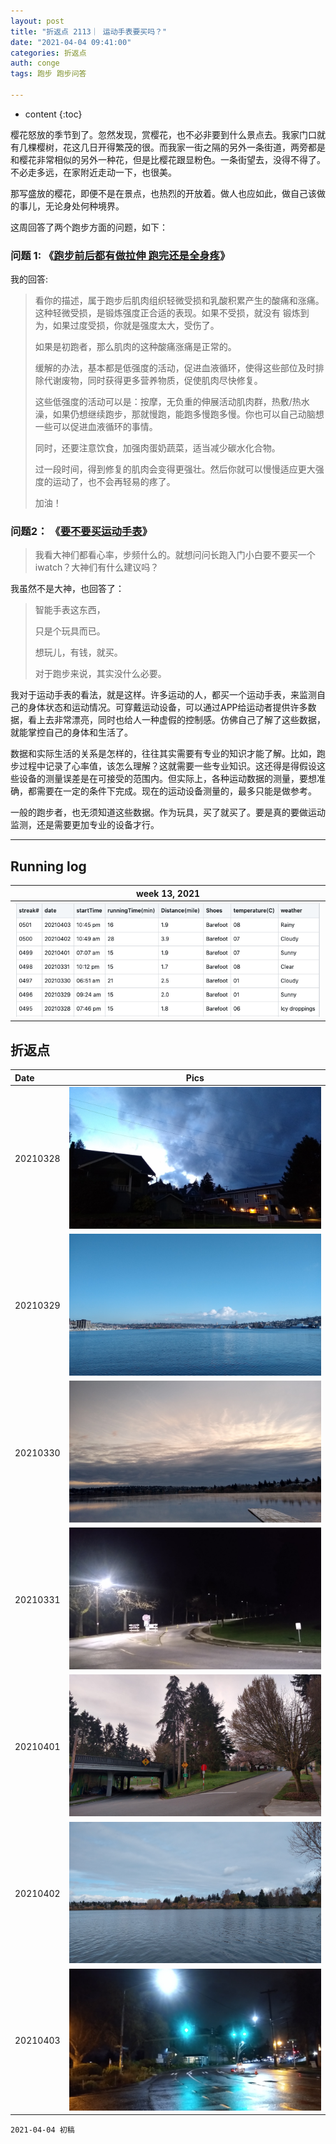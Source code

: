 ```yaml
---
layout: post
title: "折返点 2113｜ 运动手表要买吗？"
date: "2021-04-04 09:41:00"
categories: 折返点
auth: conge
tags: 跑步 跑步问答

---
```

* content
{:toc}

樱花怒放的季节到了。忽然发现，赏樱花，也不必非要到什么景点去。我家门口就有几棵樱树，花这几日开得繁茂的很。而我家一街之隔的另外一条街道，两旁都是和樱花非常相似的另外一种花，但是比樱花跟显粉色。一条街望去，没得不得了。不必走多远，在家附近走动一下，也很美。

那写盛放的樱花，即便不是在景点，也热烈的开放着。做人也应如此，做自己该做的事儿，无论身处何种境界。

这周回答了两个跑步方面的问题，如下：





### 问题 1: 《[跑步前后都有做拉伸 跑完还是全身疼](https://www.douban.com/group/topic/218407295/)》

我的回答:
> 看你的描述，属于跑步后肌肉组织轻微受损和乳酸积累产生的酸痛和涨痛。这种轻微受损，是锻炼强度正合适的表现。如果不受损，就没有 锻炼到为，如果过度受损，你就是强度太大，受伤了。
> 
> 如果是初跑者，那么肌肉的这种酸痛涨痛是正常的。
> 
> 缓解的办法，基本都是低强度的活动，促进血液循环，使得这些部位及时排除代谢废物，同时获得更多营养物质，促使肌肉尽快修复。
> 
> 这些低强度的活动可以是：按摩，无负重的伸展活动肌肉群，热敷/热水澡，如果仍想继续跑步，那就慢跑，能跑多慢跑多慢。你也可以自己动脑想一些可以促进血液循环的事情。
> 
> 同时，还要注意饮食，加强肉蛋奶蔬菜，适当减少碳水化合物。
> 
> 过一段时间，得到修复的肌肉会变得更强壮。然后你就可以慢慢适应更大强度的运动了，也不会再轻易的疼了。
> 
> 加油！


### 问题2： 《[要不要买运动手表](https://www.douban.com/group/topic/218609225/)》

> 我看大神们都看心率，步频什么的。就想问问长跑入门小白要不要买一个iwatch？大神们有什么建议吗？

我虽然不是大神，也回答了：

> 智能手表这东西，
>
> 只是个玩具而已。
> 
> 想玩儿，有钱，就买。
> 
> 对于跑步来说，其实没什么必要。

我对于运动手表的看法，就是这样。许多运动的人，都买一个运动手表，来监测自己的身体状态和运动情况。可穿戴运动设备，可以通过APP给运动者提供许多数据，看上去非常漂亮，同时也给人一种虚假的控制感。仿佛自己了解了这些数据，就能掌控自己的身体和生活了。

数据和实际生活的关系是怎样的，往往其实需要有专业的知识才能了解。比如，跑步过程中记录了心率值，该怎么理解？这就需要一些专业知识。这还得是得假设这些设备的测量误差是在可接受的范围内。但实际上，各种运动数据的测量，要想准确，都需要在一定的条件下完成。现在的运动设备测量的，最多只能是做参考。

一般的跑步者，也无须知道这些数据。作为玩具，买了就买了。要是真的要做运动监测，还是需要更加专业的设备才行。

----

## Running log

|week 13, 2021|
|:----:|
|![Running log, week 13, 2021](/assets/images/折返点/2021_wk13.png)|


## 折返点

|Date|Pics|
|:----|:----:|
|20210328|![20210328.jpg](/assets/images/折返点/20210328.jpg)  |
|20210329|![20210329.jpg](/assets/images/折返点/20210329.jpg)  |
|20210330|![20210330.jpg](/assets/images/折返点/20210330.jpg)  |
|20210331|![20210331.jpg](/assets/images/折返点/20210331.jpg)  |
|20210401|![20210401.jpg](/assets/images/折返点/20210401.jpg)  |
|20210402|![20210402.jpg](/assets/images/折返点/20210402.jpg)  |
|20210403|![20210403.jpg](/assets/images/折返点/20210403.jpg)  |


```
2021-04-04 初稿
```